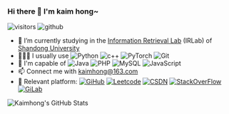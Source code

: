 ### Hi there 👋 I'm kaim hong~

![visitors](https://visitor-badge.glitch.me/badge?page_id=kaimss.kaimss&left_color=green&right_color=red) ![github](https://img.shields.io/badge/dynamic/json?label=Github&query=%24.data.totalSubs&url=https%3A%2F%2Fapi.spencerwoo.com%2Fsubstats%2F%3Fsource%3Dgithub%26queryKey%3Dkaimss)

- 🌱 I’m currently studying in the [Information Retrieval Lab](https://ir.sdu.edu.cn/index_en.html) (IRLab) of [Shandong University](https://www.qdxq.sdu.edu.cn/)
- 👨🏽‍💻 I usually use ![Python](https://img.shields.io/badge/-Python-white?logo=python) ![c++](https://img.shields.io/badge/-C++-white?logo=c%2B%2B&logoColor=00599C) ![PyTorch](https://img.shields.io/badge/-PyTorch-white?logo=pytorch) ![Git](https://img.shields.io/badge/-Git-white?logo=git) 
- 🤖 I'm capable of ![Java](https://img.shields.io/badge/-Java-white?logo=java&logoColor=007396) ![PHP](https://img.shields.io/badge/-PHP-white?logo=php) ![MySQL](https://img.shields.io/badge/-MySQL-white?logo=mysql) ![JavaScript](https://img.shields.io/badge/-JavaScript-white?logo=javascript) 
- 📫 Connect me with kaimhong@163.com
- 🎯 Relevant platform: [![GiHub](https://img.shields.io/badge/-GitHub-white?logo=github&logoColor=181717)](https://github.com/kaimss) [![Leetcode](https://img.shields.io/badge/-LeetCode-white?logo=leetcode)](https://leetcode.cn/u/kaim/) [![CSDN](https://img.shields.io/badge/-CSDN-fc5531?logo=csdn)](https://blog.csdn.net/qq_36605433?spm=1000.2115.3001.5343) [![StackOverFlow](https://img.shields.io/badge/-StackOverFlow-white?logo=stackoverflow)](https://stackoverflow.com/users/10814749/kaim-hong) [![GiLab](https://img.shields.io/badge/-GitLab-white?logo=gitlab)](https://gitlab.com/kaimss) 

![Kaimhong's GitHub Stats](https://github-readme-stats.vercel.app/api?username=kaimss&show_icons=true&hide=issues&layout=compact) 

